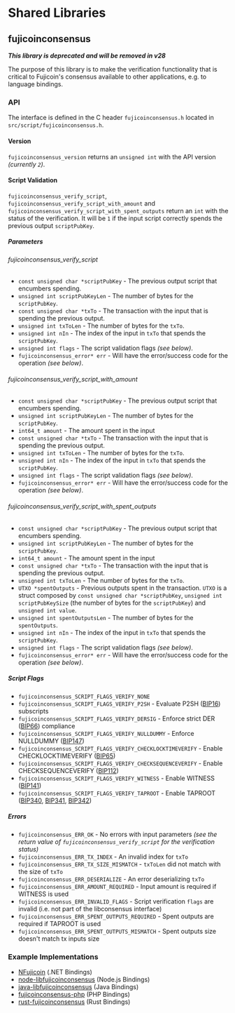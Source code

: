 Shared Libraries
================

## fujicoinconsensus
***This library is deprecated and will be removed in v28***

The purpose of this library is to make the verification functionality that is critical to Fujicoin's consensus available to other applications, e.g. to language bindings.

### API

The interface is defined in the C header `fujicoinconsensus.h` located in `src/script/fujicoinconsensus.h`.

#### Version

`fujicoinconsensus_version` returns an `unsigned int` with the API version *(currently `2`)*.

#### Script Validation

`fujicoinconsensus_verify_script`, `fujicoinconsensus_verify_script_with_amount` and `fujicoinconsensus_verify_script_with_spent_outputs` return an `int` with the status of the verification. It will be `1` if the input script correctly spends the previous output `scriptPubKey`.

##### Parameters
###### fujicoinconsensus_verify_script
- `const unsigned char *scriptPubKey` - The previous output script that encumbers spending.
- `unsigned int scriptPubKeyLen` - The number of bytes for the `scriptPubKey`.
- `const unsigned char *txTo` - The transaction with the input that is spending the previous output.
- `unsigned int txToLen` - The number of bytes for the `txTo`.
- `unsigned int nIn` - The index of the input in `txTo` that spends the `scriptPubKey`.
- `unsigned int flags` - The script validation flags *(see below)*.
- `fujicoinconsensus_error* err` - Will have the error/success code for the operation *(see below)*.

###### fujicoinconsensus_verify_script_with_amount
- `const unsigned char *scriptPubKey` - The previous output script that encumbers spending.
- `unsigned int scriptPubKeyLen` - The number of bytes for the `scriptPubKey`.
- `int64_t amount` - The amount spent in the input
- `const unsigned char *txTo` - The transaction with the input that is spending the previous output.
- `unsigned int txToLen` - The number of bytes for the `txTo`.
- `unsigned int nIn` - The index of the input in `txTo` that spends the `scriptPubKey`.
- `unsigned int flags` - The script validation flags *(see below)*.
- `fujicoinconsensus_error* err` - Will have the error/success code for the operation *(see below)*.

###### fujicoinconsensus_verify_script_with_spent_outputs
- `const unsigned char *scriptPubKey` - The previous output script that encumbers spending.
- `unsigned int scriptPubKeyLen` - The number of bytes for the `scriptPubKey`.
- `int64_t amount` - The amount spent in the input
- `const unsigned char *txTo` - The transaction with the input that is spending the previous output.
- `unsigned int txToLen` - The number of bytes for the `txTo`.
- `UTXO *spentOutputs` - Previous outputs spent in the transaction. `UTXO` is a struct composed by `const unsigned char *scriptPubKey`, `unsigned int scriptPubKeySize` (the number of bytes for the `scriptPubKey`) and `unsigned int value`.
- `unsigned int spentOutputsLen` - The number of bytes for the `spentOutputs`.
- `unsigned int nIn` - The index of the input in `txTo` that spends the `scriptPubKey`.
- `unsigned int flags` - The script validation flags *(see below)*.
- `fujicoinconsensus_error* err` - Will have the error/success code for the operation *(see below)*.

##### Script Flags
- `fujicoinconsensus_SCRIPT_FLAGS_VERIFY_NONE`
- `fujicoinconsensus_SCRIPT_FLAGS_VERIFY_P2SH` - Evaluate P2SH ([BIP16](https://github.com/fujicoin/bips/blob/master/bip-0016.mediawiki)) subscripts
- `fujicoinconsensus_SCRIPT_FLAGS_VERIFY_DERSIG` - Enforce strict DER ([BIP66](https://github.com/fujicoin/bips/blob/master/bip-0066.mediawiki)) compliance
- `fujicoinconsensus_SCRIPT_FLAGS_VERIFY_NULLDUMMY` - Enforce NULLDUMMY ([BIP147](https://github.com/fujicoin/bips/blob/master/bip-0147.mediawiki))
- `fujicoinconsensus_SCRIPT_FLAGS_VERIFY_CHECKLOCKTIMEVERIFY` - Enable CHECKLOCKTIMEVERIFY ([BIP65](https://github.com/fujicoin/bips/blob/master/bip-0065.mediawiki))
- `fujicoinconsensus_SCRIPT_FLAGS_VERIFY_CHECKSEQUENCEVERIFY` - Enable CHECKSEQUENCEVERIFY ([BIP112](https://github.com/fujicoin/bips/blob/master/bip-0112.mediawiki))
- `fujicoinconsensus_SCRIPT_FLAGS_VERIFY_WITNESS` - Enable WITNESS ([BIP141](https://github.com/fujicoin/bips/blob/master/bip-0141.mediawiki))
- `fujicoinconsensus_SCRIPT_FLAGS_VERIFY_TAPROOT` - Enable TAPROOT ([BIP340](https://github.com/fujicoin/bips/blob/master/bip-0340.mediawiki), [BIP341](https://github.com/fujicoin/bips/blob/master/bip-0341.mediawiki), [BIP342](https://github.com/fujicoin/bips/blob/master/bip-0342.mediawiki))

##### Errors
- `fujicoinconsensus_ERR_OK` - No errors with input parameters *(see the return value of `fujicoinconsensus_verify_script` for the verification status)*
- `fujicoinconsensus_ERR_TX_INDEX` - An invalid index for `txTo`
- `fujicoinconsensus_ERR_TX_SIZE_MISMATCH` - `txToLen` did not match with the size of `txTo`
- `fujicoinconsensus_ERR_DESERIALIZE` - An error deserializing `txTo`
- `fujicoinconsensus_ERR_AMOUNT_REQUIRED` - Input amount is required if WITNESS is used
- `fujicoinconsensus_ERR_INVALID_FLAGS` - Script verification `flags` are invalid (i.e. not part of the libconsensus interface)
- `fujicoinconsensus_ERR_SPENT_OUTPUTS_REQUIRED` - Spent outputs are required if TAPROOT is used
- `fujicoinconsensus_ERR_SPENT_OUTPUTS_MISMATCH` - Spent outputs size doesn't match tx inputs size

### Example Implementations
- [NFujicoin](https://github.com/MetacoSA/NFujicoin/blob/5e1055cd7c4186dee4227c344af8892aea54faec/NFujicoin/Script.cs#L979-#L1031) (.NET Bindings)
- [node-libfujicoinconsensus](https://github.com/bitpay/node-libfujicoinconsensus) (Node.js Bindings)
- [java-libfujicoinconsensus](https://github.com/dexX7/java-libfujicoinconsensus) (Java Bindings)
- [fujicoinconsensus-php](https://github.com/Bit-Wasp/fujicoinconsensus-php) (PHP Bindings)
- [rust-fujicoinconsensus](https://github.com/rust-fujicoin/rust-fujicoinconsensus) (Rust Bindings)
